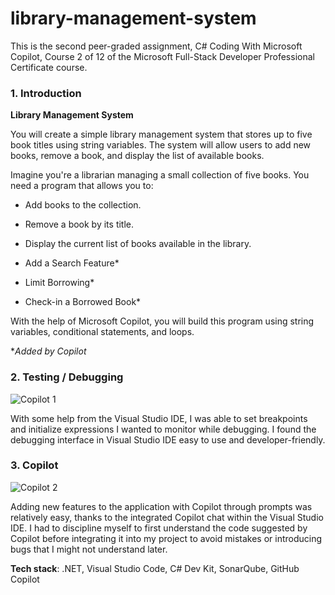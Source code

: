 # library-management-system

This is the second peer-graded assignment, C# Coding With Microsoft Copilot, Course 2 of 12 of the Microsoft Full-Stack Developer Professional Certificate course.

### 1. Introduction  

**Library Management System**  

You will create a simple library management system that stores up to five book titles using string variables. The system will allow users to add new books, remove a book, and display the list of available books.

Imagine you're a librarian managing a small collection of five books. You need a program that allows you to:

- Add books to the collection.

- Remove a book by its title.

- Display the current list of books available in the library.

- Add a Search Feature*
  
- Limit Borrowing*
  
- Check-in a Borrowed Book*

With the help of Microsoft Copilot, you will build this program using string variables, conditional statements, and loops.  

**Added by Copilot*

### 2. Testing / Debugging

![Copilot 1](https://github.com/user-attachments/assets/ca04edfa-9536-4363-a767-58ceae3211ed)

With some help from the Visual Studio IDE, I was able to set breakpoints and initialize expressions I wanted to monitor while debugging. I found the debugging interface in Visual Studio IDE easy to use and developer-friendly.

### 3. Copilot

![Copilot 2](https://github.com/user-attachments/assets/fb355d77-b977-424c-99ce-9c1b40e3b9d7)

Adding new features to the application with Copilot through prompts was relatively easy, thanks to the integrated Copilot chat within the Visual Studio IDE. I had to discipline myself to first understand the code suggested by Copilot before integrating it into my project to avoid mistakes or introducing bugs that I might not understand later.

**Tech stack**: .NET, Visual Studio Code, C# Dev Kit, SonarQube, GitHub Copilot
